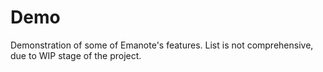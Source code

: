 # Demo

Demonstration of some of Emanote's features. List is not comprehensive, due to WIP stage of the project.
